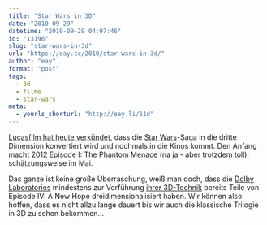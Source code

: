 ```yaml
---
title: "Star Wars in 3D"
date: "2010-09-29"
datetime: "2010-09-29 04:07:46"
id: "13196"
slug: "star-wars-in-3d"
url: "https://eay.cc/2010/star-wars-in-3d/"
author: "eay"
format: "post"
tags:
  - 3d
  - filme
  - star-wars
meta:
  - yourls_shorturl: "http://eay.li/11d"
---
```


[Lucasfilm hat heute verkündet](http://www.starwars.com/movies/saga/announce3d/index.html), dass die [Star Wars](//eay.cc/tag/star-wars/)\-Saga in die dritte Dimension konvertiert wird und nochmals in die Kinos kommt. Den Anfang macht 2012 Episode I: The Phantom Menace (na ja - aber trotzdem toll), schätzungsweise im Mai.

Das ganze ist keine große Überraschung, weiß man doch, dass die [Dolby Laboratories](http://de.wikipedia.org/wiki/Dolby) mindestens zur Vorführung [ihrer 3D-Technik](http://de.wikipedia.org/wiki/Dolby_3D) bereits Teile von Episode IV: A New Hope dreidimensionalisiert haben. Wir können also hoffen, dass es nicht allzu lange dauert bis wir auch die klassische Trilogie in 3D zu sehen bekommen...
